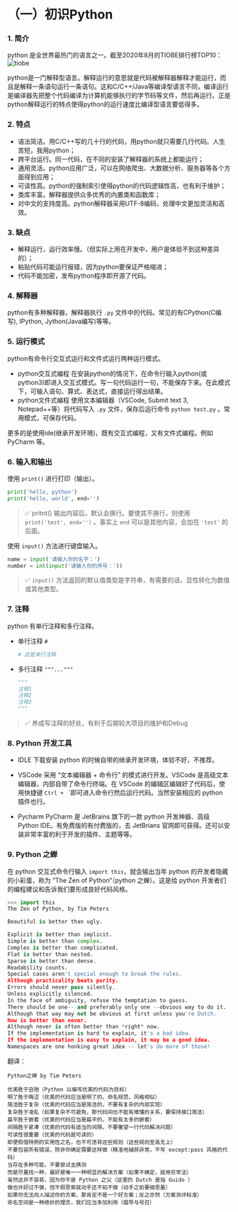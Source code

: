 # （一）初识Python

### 1. 简介

python 是全世界最热门的语言之一。截至2020年8月的TIOBE排行榜TOP10：
![tiobe](https://s1.ax1x.com/2020/08/29/dTjJ54.png)

python是一门解释型语言。解释运行的意思就是代码被解释器解释才能运行，而且是解释一条语句运行一条语句。这和C/C++/Java等编译型语言不同，编译运行是编译器先把整个代码编译为计算机能够执行的字节码等文件，然后再运行。正是python解释运行的特点使得python的运行速度比编译型语言要低得多。  

### 2. 特点

+ 语法简洁。用C/C++写的几十行的代码，用python就只需要几行代码。人生苦短，我用python；
+ 跨平台运行。同一代码，在不同的安装了解释器的系统上都能运行；
+ 通用灵活。python应用广泛，可以在网络爬虫、大数据分析、服务器等各个方面得到应用；
+ 可读性高。python的强制索引使得python的代码逻辑性高，也有利于维护；
+ 类库丰富。解释器提供众多优秀的内置类和函数库；
+ 对中文的支持度高。python解释器采用UTF-8编码，处理中文更加灵活和高效。

### 3. 缺点

+ 解释运行，运行效率慢。（但实际上用在开发中，用户是体验不到这种差异的）；
+ 粘贴代码可能运行报错，因为python要保证严格缩进；
+ 代码不能加密，发布python程序即开源了代码。

### 4. 解释器

python有多种解释器，解释器执行 `.py` 文件中的代码。常见的有CPython(C编写), IPython, Jython(Java编写)等等。


### 5. 运行模式

python有命令行交互式运行和文件式运行两种运行模式。

+ python交互式编程
  在安装python的情况下，在命令行输入python(或python3)即进入交互式模式。写一句代码运行一句，不能保存下来。在此模式下，可输入语句、算式、表达式，直接运行得出结果。
+ python文件式编程
  使用文本编辑器（VSCode, Submit text 3, Notepad++等）将代码写入 `.py` 文件，保存后运行命令 `python test.py` 。常用模式，可保存代码。

更多的是使用ide(继承开发环境)，既有交互式编程，又有文件式编程。例如 PyCharm 等。

### 6. 输入和输出

使用 `print()` 进行打印（输出）。
```py
print('hello, python')
print('hello, world', end='')
```

> ✅ pritnt() 输出内容后，默认会换行。要使其不换行，则使用 `print('test', end='')` 。事实上 `end` 可以是其他内容，会加在 `'test'` 的后面。

使用 `input()` 方法进行键盘输入。
```py
name = input('请输入你的名字：')
number = int(input('请输入你的序号：'))
```

> ✅ `input()` 方法返回的默认值类型是字符串，有需要的话，显性转化为数值或其他类型。

### 7. 注释

python 有单行注释和多行注释。

+ 单行注释 `#`
  ```py
  # 这是单行注释
  ```
+ 多行注释 `"""...""" `
  ```py
  """
  注释1
  注释2
  注释3
  """
  ```
> ✅ 养成写注释的好处，有利于后期较大项目的维护和Debug

### 8. Python 开发工具

+ IDLE
  下载安装 python 的时候自带的继承开发环境，体验不好，不推荐。

+ VSCode
  采用 “文本编辑器 + 命令行” 的模式进行开发。VSCode 是高级文本编辑器，内部自带了命令行终端。在 VSCode 的编辑区编辑好了代码后，使用快捷键 `Ctrl + ` `即可进入命令行然后运行代码。当然安装相应的 python 插件也行。 

+ Pycharm
  PyCharm 是 JetBrains 旗下的一款 python 开发神器、高级 Python IDE。有免费版的有付费版的，去 JetBrians 官网即可获得。还可以安装非常丰富的利于开发的插件、主题等等。

### 9. Python 之蝉

在 python 交互式命令行输入 `import this`，就会输出当年 python 的开发者隐藏的小彩蛋，称为 ”The Zen of Python“（python 之蝉）。这是给 python 开发者们的编程建议和告诉我们要形成良好代码风格。

```python
>>> import this
The Zen of Python, by Tim Peters

Beautiful is better than ugly.

Explicit is better than implicit.
Simple is better than complex.
Complex is better than complicated.
Flat is better than nested.
Sparse is better than dense.
Readability counts.
Special cases aren't special enough to break the rules.
Although practicality beats purity.
Errors should never pass silently.
Unless explicitly silenced.
In the face of ambiguity, refuse the temptation to guess.
There should be one-- and preferably only one --obvious way to do it.
Although that way may not be obvious at first unless you're Dutch.
Now is better than never.
Although never is often better than *right* now.
If the implementation is hard to explain, it's a bad idea.
If the implementation is easy to explain, it may be a good idea.
Namespaces are one honking great idea -- let's do more of those!
```

翻译：

```
Python之禅 by Tim Peters

优美胜于丑陋（Python 以编写优美的代码为目标）
明了胜于晦涩（优美的代码应当是明了的，命名规范，风格相似）
简洁胜于复杂（优美的代码应当是简洁的，不要有复杂的内部实现）
复杂胜于凌乱（如果复杂不可避免，那代码间也不能有难懂的关系，要保持接口简洁）
扁平胜于嵌套（优美的代码应当是扁平的，不能有太多的嵌套）
间隔胜于紧凑（优美的代码有适当的间隔，不要奢望一行代码解决问题）
可读性很重要（优美的代码是可读的）
即便假借特例的实用性之名，也不可违背这些规则（这些规则至高无上）
不要包容所有错误，除非你确定需要这样做（精准地捕获异常，不写 except:pass 风格的代码）
当存在多种可能，不要尝试去猜测
而是尽量找一种，最好是唯一一种明显的解决方案（如果不确定，就用穷举法）
虽然这并不容易，因为你不是 Python 之父（这里的 Dutch 是指 Guido ）
做也许好过不做，但不假思索就动手还不如不做（动手之前要细思量）
如果你无法向人描述你的方案，那肯定不是一个好方案；反之亦然（方案测评标准）
命名空间是一种绝妙的理念，我们应当多加利用（倡导与号召）
```
